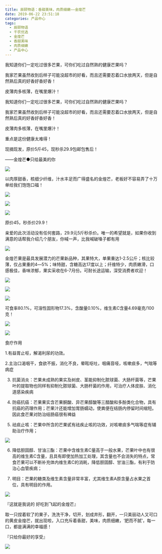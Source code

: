 ```yaml
---
title: 辰颐物语：香甜美味，肉质细嫩——金煌芒
date: 2019-06-22 23:51:18
categories: 产品中心
tags:
  - 辰颐物语
  - 千农优选
  - 金煌芒
  - 香甜美味
  - 肉质细嫩
  - 产品中心
---
```


我知道你们一定吃过很多芒果，可你们吃过自然熟的健康芒果吗？

我家芒果虽然收到后样子可能没超市的好看，而且还需要忍着口水放两天，但是自然熟后真的好香好香好香！

皮薄肉多核薄，在嘴里爆汁！

<!-- more -->


我知道你们一定吃过很多芒果，可你们吃过自然熟的健康芒果吗？

我家芒果虽然收到后样子可能没超市的好看，而且还需要忍着口水放两天，但是自然熟后真的好香好香好香！

皮薄肉多核薄，在嘴里爆汁！

重点是这份健康太难得！

现摘现发，原价5斤45，现秒杀29.9包邮包售后！

——金煌芒●只给最美的你

![](//upload-images.jianshu.io/upload_images/15717308-44272d55b6ebc32e?imageMogr2/auto-orient/strip%7CimageView2/2/w/576/format/webp)

以肉厚甜香，核细少纤维，汁水丰足而广得盛名的金煌芒，老板好不容易弄了十万单给我们饱饱口福！

![](//upload-images.jianshu.io/upload_images/15717308-bcf6000cd6586e8e?imageMogr2/auto-orient/strip%7CimageView2/2/w/570/format/webp)

![](//upload-images.jianshu.io/upload_images/15717308-a800155979ea3ea7?imageMogr2/auto-orient/strip%7CimageView2/2/w/576/format/webp)

![](//upload-images.jianshu.io/upload_images/15717308-862c13dc4586106e?imageMogr2/auto-orient/strip%7CimageView2/2/w/576/format/webp)

原价45，秒杀价29.9！

亲爱的此次活动没有任何套路，29.9元5斤秒杀价。唯一的希望就是，如果你收到满意的话帮我介绍几个朋友，你喊一声，比我喊破嗓子都有用

![](//upload-images.jianshu.io/upload_images/15717308-0c7a56e09341c07f?imageMogr2/auto-orient/strip%7CimageView2/2/w/576/format/webp)

金煌芒果是最具发展潜力的芒果新品种，其果特大，单果重达1-2.5公斤；核比较薄，仅占果重的4―5%；味特甜，含糖高达17度以上；纤维特少，肉质嫩滑，口感极佳，香味浓郁，果实采收在6-7月份。可耐长途运输，深受消费者欢迎！

![](//upload-images.jianshu.io/upload_images/15717308-0402a2131225434c?imageMogr2/auto-orient/strip%7CimageView2/2/w/576/format/webp)

![](//upload-images.jianshu.io/upload_images/15717308-1db01e10dc4a627b?imageMogr2/auto-orient/strip%7CimageView2/2/w/576/format/webp)

![](//upload-images.jianshu.io/upload_images/15717308-70f60baa12d70930?imageMogr2/auto-orient/strip%7CimageView2/2/w/576/format/webp)

可食率80.1%，可溶性固形物17.3%，含酸量0.10%，维生素C含量4.69毫克/100克！

![](//upload-images.jianshu.io/upload_images/15717308-c4a9643cd919570d?imageMogr2/auto-orient/strip%7CimageView2/2/w/576/format/webp)

![](//upload-images.jianshu.io/upload_images/15717308-40996546013f8626?imageMogr2/auto-orient/strip%7CimageView2/2/w/576/format/webp)

食疗作用

1.有益胃止呕，解渴利尿的功效。

2.主治口渴咽干，食欲不振，消化不良，晕眩呕吐，咽痛音哑，咳嗽痰多，气喘等病症

3. 抗菌消炎：芒果未成熟的果实及树皮、茎能抑制化脓球菌、大肠杆菌等，芒果叶的提取物也同样有抑制化脓球菌、大肠杆菌的作用，可治疗人体皮肤、消化道感染疾病

4. 防癌抗癌：芒果果实含芒果酮酸、异芒果醇酸等三醋酸和多酚类化合物，具有抗癌的药理作用；芒果汁还能增加胃肠蠕动，使粪便在结肠内停留时间缩短。因此食芒果对防治结肠癌很有裨益

5. 祛痰止咳：芒果中所含的芒果甙有祛疾止咳的功效，对咳嗽痰多气喘等症有辅助治疗作用；

![](//upload-images.jianshu.io/upload_images/15717308-fcdd587318506639?imageMogr2/auto-orient/strip%7CimageView2/2/w/540/format/webp)

6. 降低胆固醇、甘油三酯：芒果中含维生素C量高于一般水果，芒果叶中也有很高的维生素C含量，且具有即使加热加工处理，其含量也不会消失的特点，常食芒果可以不断补充体内维生素C的消耗，降低胆固醇、甘油三酯，有利于防治心血管疾病；

7. 明目：芒果的糖类及维生素含量非常丰富，尤其维生素A原含量占水果之首位，具有明目的作用。

![](//upload-images.jianshu.io/upload_images/15717308-7f16a45dfc668143?imageMogr2/auto-orient/strip%7CimageView2/2/w/575/format/webp)

『这就是我说的 好吃到飞起的金煌芒』

取一只捏着软了的果子，洗洗干净，切开，划成井形，翻开，一只美丽动人又可口的黄皮金煌芒，就出现啦，入口充斥着香甜，美味，肉质细嫩，‘肥而不腻’，每一口，都是满满的幸福感！

『只给你最好的享受』

![](//upload-images.jianshu.io/upload_images/15717308-72f0de4ef1801476?imageMogr2/auto-orient/strip%7CimageView2/2/w/576/format/webp)
